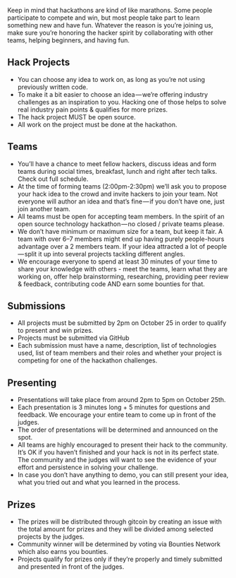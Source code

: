 Keep in mind that hackathons are kind of like marathons. Some people participate to compete and win, but most people take part to learn something new and have fun. Whatever the reason is you’re joining us, make sure you’re honoring the hacker spirit by collaborating with other teams, helping beginners, and having fun.

## Hack Projects

- You can choose any idea to work on, as long as you’re not using previously written code.
- To make it a bit easier to choose an idea — we’re offering industry challenges as an inspiration to you. Hacking one of those helps to solve real industry pain points & qualifies for more prizes.
- The hack project MUST be open source.
- All work on the project must be done at the hackathon.

## Teams

- You’ll have a chance to meet fellow hackers, discuss ideas and form teams during social times, breakfast, lunch and right after tech talks. Check out full schedule.
- At the time of forming teams (2:00pm-2:30pm) we’ll ask you to propose your hack idea to the crowd and invite hackers to join your team. Not everyone will author an idea and that’s fine — if you don’t have one, just join another team.
- All teams must be open for accepting team members. In the spirit of an open source technology hackathon — no closed / private teams please.
- We don’t have minimum or maximum size for a team, but keep it fair. A team with over 6–7 members might end up having purely people-hours advantage over a 2 members team. If your idea attracted a lot of people — split it up into several projects tackling different angles.
- We encourage everyone to spend at least 30 minutes of your time to share your knowledge with others - meet the teams, learn what they are working on, offer help brainstorming, researching, providing peer review & feedback, contributing code AND earn some bounties for that.

## Submissions

- All projects must be submitted by 2pm on October 25 in order to qualify to present and win prizes.
- Projects must be submitted via GitHub
- Each submission must have a name, description, list of technologies used, list of team members and their roles and whether your project is competing for one of the hackathon challenges.

## Presenting

- Presentations will take place from around 2pm to 5pm on October 25th.
- Each presentation is 3 minutes long + 5 minutes for questions and feedback. We encourage your entire team to come up in front of the judges.
- The order of presentations will be determined and announced on the spot.
- All teams are highly encouraged to present their hack to the community. It’s OK if you haven’t finished and your hack is not in its perfect state. The community and the judges will want to see the evidence of your effort and persistence in solving your challenge.
- In case you don’t have anything to demo, you can still present your idea, what you tried out and what you learned in the process.

## Prizes

- The prizes will be distributed through gitcoin by creating an issue with the total amount for prizes and they will be divided among selected projects by the judges.
- Community winner will be determined by voting via Bounties Network which also earns you bounties.
- Projects qualify for prizes only if they’re properly and timely submitted and presented in front of the judges.
